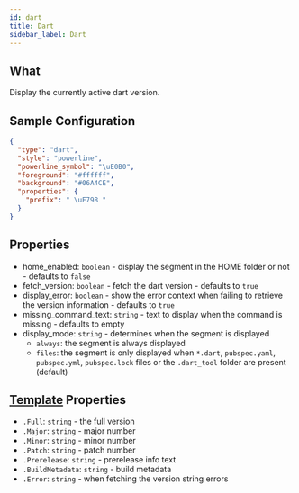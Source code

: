 ```yaml
---
id: dart
title: Dart
sidebar_label: Dart
---
```


## What

Display the currently active dart version.

## Sample Configuration

```json
{
  "type": "dart",
  "style": "powerline",
  "powerline_symbol": "\uE0B0",
  "foreground": "#ffffff",
  "background": "#06A4CE",
  "properties": {
    "prefix": " \uE798 "
  }
}
```

## Properties

- home_enabled: `boolean` - display the segment in the HOME folder or not - defaults to `false`
- fetch_version: `boolean` - fetch the dart version - defaults to `true`
- display_error: `boolean` - show the error context when failing to retrieve the version information - defaults to `true`
- missing_command_text: `string` - text to display when the command is missing - defaults to empty
- display_mode: `string` - determines when the segment is displayed
  - `always`: the segment is always displayed
  - `files`: the segment is only displayed when `*.dart`, `pubspec.yaml`, `pubspec.yml`, `pubspec.lock` files or the `.dart_tool`
folder are present (default)

## [Template][templates] Properties

- `.Full`: `string` - the full version
- `.Major`: `string` - major number
- `.Minor`: `string` - minor number
- `.Patch`: `string` - patch number
- `.Prerelease`: `string` - prerelease info text
- `.BuildMetadata`: `string` - build metadata
- `.Error`: `string` - when fetching the version string errors

[templates]: /docs/config-templates
